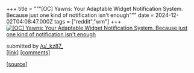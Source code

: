 +++
title = """[OC] Yawns: Your Adaptable Widget Notification System. Because just one kind of notification isn't enough"""
date = 2024-12-02T04:08:47.000Z
tags = ["reddit","wm"]
+++
[![[OC] Yawns: Your Adaptable Widget Notification System. Because just one kind of notification isn't enough](https://preview.redd.it/prtpdnw61d4e1.gif?width=640&crop=smart&s=82c95ea15649cdece5481f2deb9d681d8d8d76e8 "[OC] Yawns: Your Adaptable Widget Notification System. Because just one kind of notification isn't enough")](https://www.reddit.com/r/unixporn/comments/1h4meq4/oc_yawns_your_adaptable_widget_notification/)

submitted by [/u/\_kz87\_](https://www.reddit.com/user/_kz87_)  
[\[link\]](https://i.redd.it/prtpdnw61d4e1.gif) [\[comments\]](https://www.reddit.com/r/unixporn/comments/1h4meq4/oc_yawns_your_adaptable_widget_notification/)

[[source]](https://www.reddit.com/r/unixporn/comments/1h4meq4/oc_yawns_your_adaptable_widget_notification/)
